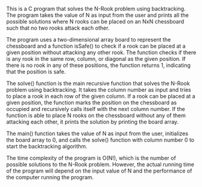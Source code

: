This is a C program that solves the N-Rook problem using backtracking. The program takes the value of N as input from the user and prints all the possible solutions where N rooks can be placed on an NxN chessboard such that no two rooks attack each other.

The program uses a two-dimensional array board to represent the chessboard and a function isSafe() to check if a rook can be placed at a given position without attacking any other rook. The function checks if there is any rook in the same row, column, or diagonal as the given position. If there is no rook in any of these positions, the function returns 1, indicating that the position is safe.

The solve() function is the main recursive function that solves the N-Rook problem using backtracking. It takes the column number as input and tries to place a rook in each row of the given column. If a rook can be placed at a given position, the function marks the position on the chessboard as occupied and recursively calls itself with the next column number. If the function is able to place N rooks on the chessboard without any of them attacking each other, it prints the solution by printing the board array.

The main() function takes the value of N as input from the user, initializes the board array to 0, and calls the solve() function with column number 0 to start the backtracking algorithm.

The time complexity of the program is O(N!), which is the number of possible solutions to the N-Rook problem. However, the actual running time of the program will depend on the input value of N and the performance of the computer running the program.